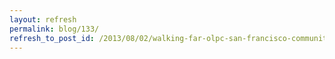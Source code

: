 ```yaml
---
layout: refresh
permalink: blog/133/
refresh_to_post_id: /2013/08/02/walking-far-olpc-san-francisco-community-summit-2013
---
```

